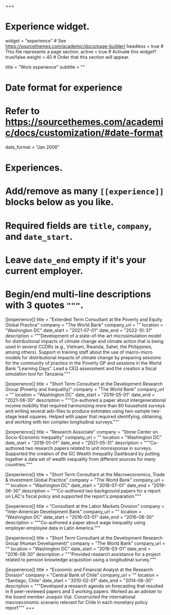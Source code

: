 +++
# Experience widget.
widget = "experience"  # See https://sourcethemes.com/academic/docs/page-builder/
headless = true  # This file represents a page section.
active = true  # Activate this widget? true/false
weight = 40  # Order that this section will appear.

title = "Work experience"
subtitle = ""

# Date format for experience
#   Refer to https://sourcethemes.com/academic/docs/customization/#date-format
date_format = "Jan 2006"

# Experiences.
#   Add/remove as many `[[experience]]` blocks below as you like.
#   Required fields are `title`, `company`, and `date_start`.
#   Leave `date_end` empty if it's your current employer.
#   Begin/end multi-line descriptions with 3 quotes `"""`.
[[experience]]
  title = "Extended Term Consultant at the Poverty and Equity Global Practice"
  company = "The World Bank"
  company_url = ""
  location = "Washington DC"
  date_start = "2021-07-01"
  date_end = "2022-10-31"
  description = """Development of a state-of-the-art microsimulation model for distributional impacts of climate change and climate action that is being used in several CCDRs (e.g., Vietnam, Rwanda, Sahel, the Philippines, among others). Support in training staff about the use of macro-micro models for distributional impacts of climate change by preparing sessions for the community of practice in the Poverty GP and sessions in the World Bank “Learning Days”. Lead a CEQ assessment and the creation a fiscal simulation tool for Tanzania."""

[[experience]]
  title = "Short Term Consultant at the Development Research Group (Poverty and Inequality)"
  company = "The World Bank"
  company_url = ""
  location = "Washington DC"
  date_start = "2019-05-01"
  date_end = "2021-06-30"
  description = """Co-authored a paper about intergenerational income mobility that required harmonizing more than 60 household surveys and writing several ado-files to produce estimates using two-sample two-stage least squares. Helped with paper that required identifying, obtaining, and working with ten complex longitudinal surveys."""

[[experience]]
  title = "Research Associate"
  company = "Stone Center on Socio-Economic Inequality"
  company_url = ""
  location = "Washington DC"
  date_start = "2018-01-01"
  date_end = "2021-05-31"
  description = """Co-authored two research papers related to unit nonresponse in surveys. Supported the creation of the GC Wealth Inequality Dashboard by putting together a data set of wealth inequality from different sources for many countries."""

[[experience]]
  title = "Short Term Consultant at the Macroeconomics, Trade & Investment Global Practice"
  company = "The World Bank"
  company_url = ""
  location = "Washington DC"
  date_start = "2018-07-01"
  date_end = "2019-06-30"
  description = """Co-authored two background papers for a report on LAC's fiscal policy and supported the report's preparation."""

[[experience]]
  title = "Consultant at the Labor Markets Division"
  company = "Inter-American Development Bank"
  company_url = ""
  location = "Washington DC"
  date_start = "2016-03-01"
  date_end = "2016-08-30"
  description = """Co-authored a paper about wage inequality using employer-employee data in Latin America."""

[[experience]]
  title = "Short Term Consultant at the Development Research Group (Human Development)"
  company = "The World Bank"
  company_url = ""
  location = "Washington DC"
  date_start = "2016-03-01"
  date_end = "2016-08-30"
  description = """Provided research assistance for a project related to pension knowledge acquisition using a longitudinal survey."""

[[experience]]
  title = "Economic and Financial Analyst at the Research Division"
  company = "Central Bank of Chile"
  company_url = ""
  location = "Santiago, Chile"
  date_start = "2010-02-01"
  date_end = "2014-08-30"
  description = """Developed a research agenda on forecasting that resulted in 6 peer-reviewed papers and 3 working papers. Worked as an adviser to the board member Joaquin Vial. Constructed the international macroeconomic scenario relevant for Chile in each monetary policy report"""
+++
